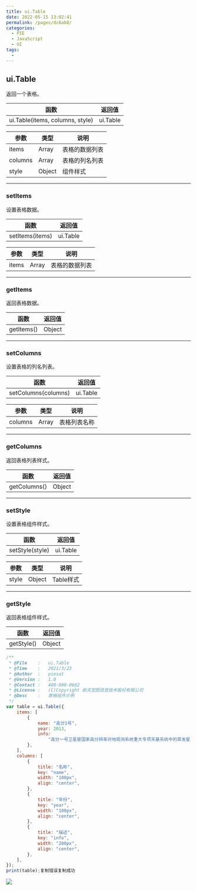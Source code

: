 ```yaml
---
title: ui.Table
date: 2022-05-15 13:02:41
permalink: /pages/dc6ab8/
categories:
  - PIE
  - JavaScript
  - UI
tags:
  - 
---
```

## ui.Table

返回一个表格。

| 函数                            | 返回值   |
| ------------------------------- | -------- |
| ui.Table(items, columns, style) | ui.Table |

| 参数    | 类型   | 说明           |
| ------- | ------ | -------------- |
| items   | Array  | 表格的数据列表 |
| columns | Array  | 表格的列名列表 |
| style   | Object | 组件样式       |

------

### setItems

设置表格数据。

| 函数            | 返回值   |
| --------------- | -------- |
| setItems(items) | ui.Table |

| 参数  | 类型  | 说明           |
| ----- | ----- | -------------- |
| items | Array | 表格的数据列表 |

------

### getItems

返回表格数据。

| 函数       | 返回值 |
| ---------- | ------ |
| getItems() | Object |

------

### setColumns

设置表格的列名列表。

| 函数                | 返回值   |
| ------------------- | -------- |
| setColumns(columns) | ui.Table |

| 参数    | 类型  | 说明         |
| ------- | ----- | ------------ |
| columns | Array | 表格列表名称 |

------

### getColumns

返回表格列表样式。

| 函数         | 返回值 |
| ------------ | ------ |
| getColumns() | Object |

------

### setStyle

设置表格组件样式。

| 函数            | 返回值   |
| --------------- | -------- |
| setStyle(style) | ui.Table |

| 参数  | 类型   | 说明      |
| ----- | ------ | --------- |
| style | Object | Table样式 |

------

### getStyle

返回表格组件样式。

| 函数       | 返回值 |
| ---------- | ------ |
| getStyle() | Object |

```javascript
/**
 * @File    :   ui.Table
 * @Time    :   2021/3/23
 * @Author  :   piesat
 * @Version :   1.0
 * @Contact :   400-890-0662
 * @License :   (C)Copyright 航天宏图信息技术股份有限公司
 * @Desc    :   表格组件示例
 */
var table = ui.Table({
    items: [
        {
            name: "高分1号",
            year: 2013,
            info:
                "高分一号卫星是国家高分辨率对地观测系统重大专项天基系统中的首发星",
        },
    ],
    columns: [
        {
            title: "名称",
            key: "name",
            width: "100px",
            align: "center",
        },
        {
            title: "年份",
            key: "year",
            width: "100px",
            align: "center",
        },
        {
            title: "描述",
            key: "info",
            width: "200px",
            align: "center",
        },
    ],
});
print(table);复制错误复制成功
```

![](http://pics.landcover100.com/pics/20222215/6280898fa7c7e.png)
